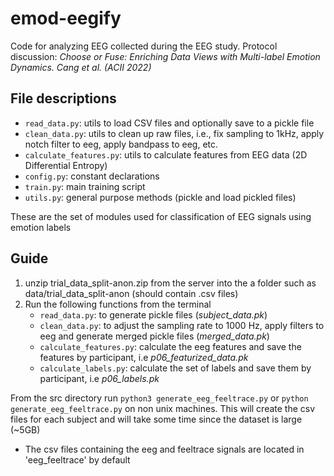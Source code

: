 # emod-eegify

Code for analyzing EEG collected during the EEG study. Protocol discussion: _Choose or Fuse: Enriching Data Views with Multi-label Emotion Dynamics. Cang et al. (ACII 2022)_


## File descriptions
- ```read_data.py```: utils to load CSV files and optionally save to a pickle file
- ```clean_data.py```: utils to clean up raw files, i.e., fix sampling to 1kHz, apply notch filter to eeg, apply bandpass to eeg, etc.
- ```calculate_features.py```: utils to calculate features from EEG data (2D Differential Entropy)
- ```config.py```: constant declarations
- ```train.py```: main training script 
- ```utils.py```: general purpose methods (pickle and load pickled files)


These are the set of modules used for classification of EEG signals using emotion labels

## Guide
1. unzip trial_data_split-anon.zip from the server into the a folder such as data/trial_data_split-anon (should contain .csv files)
2. Run the following functions from the terminal
    - ```read_data.py```: to generate pickle files (*subject_data.pk*)
    - ```clean_data.py```: to adjust the sampling rate to 1000 Hz, apply filters to eeg and generate merged pickle files (*merged_data.pk*)
    - ```calculate_features.py```: calculate the eeg features and save the features by participant, i.e *p06_featurized_data.pk*
    - ```calculate_labels.py```: calculate the set of labels and save them by participant, i.e *p06_labels.pk*

From the src directory run ```python3 generate_eeg_feeltrace.py``` or ```python generate_eeg_feeltrace.py``` on non unix machines. This will create the csv files for each subject and will take some time since the dataset is large (~5GB)
- The csv files containing the eeg and feeltrace signals are located in 'eeg_feeltrace' by default
